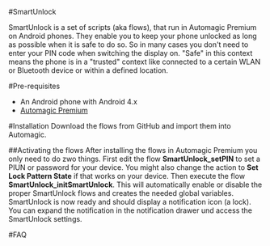 #SmartUnlock

SmartUnlock is a set of scripts (aka flows), that run in Automagic Premium on Android phones.
They enable you to keep your phone unlocked as long as possible when it is safe to do so.
So in many cases you don't need to enter your PIN code when switching the display on.
"Safe" in this context means the phone is in a "trusted" context like connected to a certain WLAN or Bluetooth device or within a defined location.

#Pre-requisites

- An Android phone with Android 4.x
- [Automagic Premium](https://play.google.com/store/apps/details?id=ch.gridvision.ppam.androidautomagic)

#Installation
Download the flows from GitHub and import them into Automagic.

##Activating the flows
After installing the flows in Automagic Premium you only need to do zwo things. First edit the flow **SmartUnlock_setPIN** to set a PIUN or password for your device. You might also change the action to **Set Lock Pattern State** if that works on your device. 
Then execute the flow **SmartUnlock_initSmartUnlock**. This will automatically enable or disable the proper SmartUnlock flows and creates the needed global variables. SmartUnlock is now ready and should display a notification icon (a lock).
You can expand the notification in the notification drawer und access the SmartUnlock settings.


#FAQ
